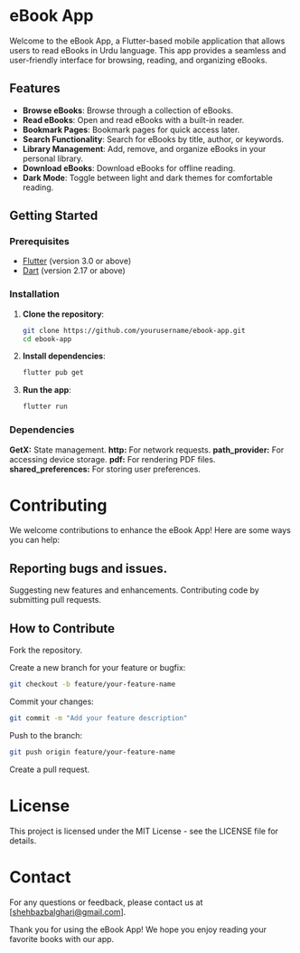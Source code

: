 # eBook App

Welcome to the eBook App, a Flutter-based mobile application that allows users to read eBooks in Urdu language. This app provides a seamless and user-friendly interface for browsing, reading, and organizing eBooks.

## Features

- **Browse eBooks**: Browse through a collection of eBooks.
- **Read eBooks**: Open and read eBooks with a built-in reader.
- **Bookmark Pages**: Bookmark pages for quick access later.
- **Search Functionality**: Search for eBooks by title, author, or keywords.
- **Library Management**: Add, remove, and organize eBooks in your personal library.
- **Download eBooks**: Download eBooks for offline reading.
- **Dark Mode**: Toggle between light and dark themes for comfortable reading.

## Getting Started

### Prerequisites

- [Flutter](https://flutter.dev/docs/get-started/install) (version 3.0 or above)
- [Dart](https://dart.dev/get-dart) (version 2.17 or above)

### Installation

1. **Clone the repository**:

    ```sh
    git clone https://github.com/yourusername/ebook-app.git
    cd ebook-app
    ```

2. **Install dependencies**:

    ```sh
    flutter pub get
    ```

3. **Run the app**:

    ```sh
    flutter run
    ```


### Dependencies
**GetX:** State management.
**http:** For network requests.
**path_provider:** For accessing device storage.
**pdf:** For rendering PDF files.
**shared_preferences:** For storing user preferences.

# Contributing
We welcome contributions to enhance the eBook App! Here are some ways you can help:

## Reporting bugs and issues.
Suggesting new features and enhancements.
Contributing code by submitting pull requests.
## How to Contribute
Fork the repository.

Create a new branch for your feature or bugfix:

```sh
git checkout -b feature/your-feature-name
```
Commit your changes:

```sh
git commit -m "Add your feature description"
```
Push to the branch:

```sh
git push origin feature/your-feature-name
```
Create a pull request.

# License
This project is licensed under the MIT License - see the LICENSE file for details.

# Contact
For any questions or feedback, please contact us at [shehbazbalghari@gmail.com].

Thank you for using the eBook App! We hope you enjoy reading your favorite books with our app.
